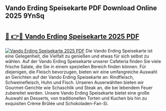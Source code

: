 ## Vando Erding Speisekarte PDF Download Online 2025 9YnSq

# <h2><a href="http://gc9g8q.nevu.top/?p=Vando+Erding+Speisekarte">🔗 👉🔴 Vando Erding Speisekarte 2025 PDF</a></h2>

[![Vando Erding Speisekarte 2025 PDF](https://i.imgur.com/dBaPXMq.png)](http://gc9g8q.nevu.top/?p=Vando+Erding+Speisekarte)
Die Vando Erding Speisekarte ist eine Gelegenheit, die Vielfalt zu genießen und etwas für sich selbst zu wählen. Auf der Vando Erding Speisekarte unserer Cafeteria finden Sie viele frische Salate, die Sie in einem speziellen Bereich finden können. Für diejenigen, die Fleisch bevorzugen, bieten wir eine umfangreiche Auswahl an Gerichten auf der Vando Erding Speisekarte an: Rindfleisch, Schweinefleisch, Huhn und Fisch. Unseren Auserwählten bieten wir Gourmet-Gerichte wie Schaschlik und Steak an, die bei lebendem Feuer zubereitet werden. Unsere Vando Erding Speisekarte bietet eine große Auswahl an Desserts, von traditionellen Torten und Kuchen bis hin zu exquisiten Crème Brûlée und Schokoladen-Fan-Si.
